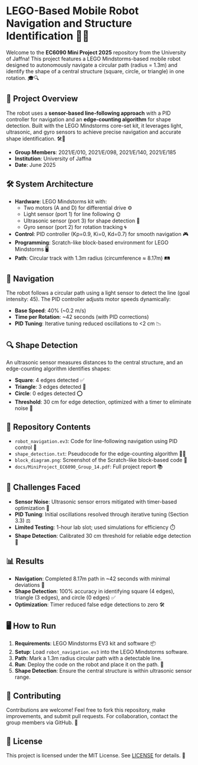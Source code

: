# LEGO-Based Mobile Robot Navigation and Structure Identification 🚀🤖

Welcome to the **EC6090 Mini Project 2025** repository from the University of Jaffna! This project features a LEGO Mindstorms-based mobile robot designed to autonomously navigate a circular path (radius = 1.3m) and identify the shape of a central structure (square, circle, or triangle) in one rotation. 🎓🔍

## 📖 Project Overview
The robot uses a **sensor-based line-following approach** with a PID controller for navigation and an **edge-counting algorithm** for shape detection. Built with the LEGO Mindstorms core-set kit, it leverages light, ultrasonic, and gyro sensors to achieve precise navigation and accurate shape identification. 🛠️📐

- **Group Members**: 2021/E/010, 2021/E/098, 2021/E/140, 2021/E/185
- **Institution**: University of Jaffna
- **Date**: June 2025

## 🛠️ System Architecture
- **Hardware**: LEGO Mindstorms kit with:
  - Two motors (A and D) for differential drive ⚙️
  - Light sensor (port 1) for line following 🌞
  - Ultrasonic sensor (port 3) for shape detection 📡
  - Gyro sensor (port 2) for rotation tracking 🌀
- **Control**: PID controller (Kp=0.9, Ki=0, Kd=0.7) for smooth navigation 🎮
- **Programming**: Scratch-like block-based environment for LEGO Mindstorms 🖥️
- **Path**: Circular track with 1.3m radius (circumference ≈ 8.17m) 🛤️

## 🚗 Navigation
The robot follows a circular path using a light sensor to detect the line (goal intensity: 45). The PID controller adjusts motor speeds dynamically:
- **Base Speed**: 40% (~0.2 m/s)
- **Time per Rotation**: ~42 seconds (with PID corrections)
- **PID Tuning**: Iterative tuning reduced oscillations to <2 cm 📉

## 🔍 Shape Detection
An ultrasonic sensor measures distances to the central structure, and an edge-counting algorithm identifies shapes:
- **Square**: 4 edges detected ✅
- **Triangle**: 3 edges detected 🔺
- **Circle**: 0 edges detected ⭕
- **Threshold**: 30 cm for edge detection, optimized with a timer to eliminate noise 📏

## 📂 Repository Contents
- `robot_navigation.ev3`: Code for line-following navigation using PID control 📄
- `shape_detection.txt`: Pseudocode for the edge-counting algorithm 🧑‍💻
- `block_diagram.png`: Screenshot of the Scratch-like block-based code 📸
- `docs/MiniProject_EC6090_Group_14.pdf`: Full project report 📚

## 🛑 Challenges Faced
- **Sensor Noise**: Ultrasonic sensor errors mitigated with timer-based optimization 🚧
- **PID Tuning**: Initial oscillations resolved through iterative tuning (Section 3.3) ⚖️
- **Limited Testing**: 1-hour lab slot; used simulations for efficiency ⏱️
- **Shape Detection**: Calibrated 30 cm threshold for reliable edge detection 🎯

## 📊 Results
- **Navigation**: Completed 8.17m path in ~42 seconds with minimal deviations 🚀
- **Shape Detection**: 100% accuracy in identifying square (4 edges), triangle (3 edges), and circle (0 edges) ✅
- **Optimization**: Timer reduced false edge detections to zero 🛠️

## 🖥️ How to Run
1. **Requirements**: LEGO Mindstorms EV3 kit and software 📦
2. **Setup**: Load `robot_navigation.ev3` into the LEGO Mindstorms software.
3. **Path**: Mark a 1.3m radius circular path with a detectable line.
4. **Run**: Deploy the code on the robot and place it on the path. 🚗
5. **Shape Detection**: Ensure the central structure is within ultrasonic sensor range.

## 🙌 Contributing
Contributions are welcome! Feel free to fork this repository, make improvements, and submit pull requests. For collaboration, contact the group members via GitHub. 🤝

## 📜 License
This project is licensed under the MIT License. See [LICENSE](LICENSE) for details. 📄
